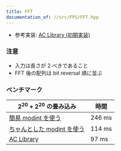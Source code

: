 ```yaml
---
title: FFT
documentation_of: //src/FPS/FFT.hpp
---
```


- 参考実装: [AC Library (初期実装)](https://github.com/atcoder/ac-library/blob/8250de484ae0ab597391db58040a602e0dc1a419/atcoder/convolution.hpp)

### 注意

- 入力は長さが 2 べきであること
- FFT 後の配列は bit reversal 順に並ぶ

### ベンチマーク

| $2^{20} + 2^{20}$ の畳み込み | 時間 |
| --- | --- |
| [簡易 modint を使う](../modint/modint.hpp) | 246 ms |
| [ちゃんとした modint を使う](../extra/modint_fast.hpp) | 114 ms |
| [AC Library](https://github.com/atcoder/ac-library/blob/d8ca7f26686f6c78d15d13ca438ea866526e87fb/atcoder/convolution.hpp) | 97 ms |
